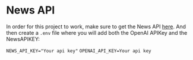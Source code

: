 # News API
In order for this project to work, make sure to get the News API [here](https://newsapi.org/).
And then create a `.env` file where you will add both the OpenAI APIKey and the NewsAPIKEY:

`NEWS_API_KEY="Your api key"`
 `OPENAI_API_KEY=Your api key`